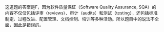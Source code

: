 这道题的答案是F，因为软件质量保证（Software Quality Assurance, SQA）的内容不仅仅包括评审（reviews）、审计（audits）和测试（testing），还包括标准制定、过程改进、配置管理、文档控制、培训等多种活动。所以题目中的说法不全面，因此是错误的。